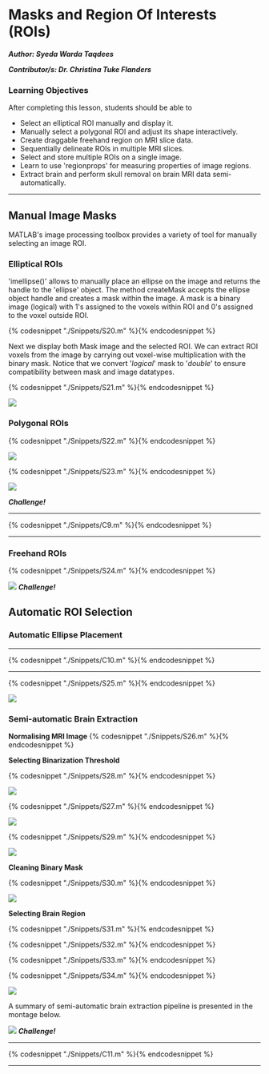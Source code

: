 # Masks and Region Of Interests (ROIs)

***Author: Syeda Warda Taqdees***

***Contributor/s: Dr. Christina Tuke Flanders***


### Learning Objectives

After completing this lesson, students should be able to

*   Select an elliptical ROI manually and display it.
*   Manually select a polygonal ROI and adjust its shape interactively.
*   Create draggable freehand region on MRI slice data.
*   Sequentially delineate ROIs in multiple MRI slices.
*   Select and store multiple ROIs on a single image.
*   Learn to use 'regionprops' for measuring properties of image regions.
*   Extract brain and perform skull removal on brain MRI data semi-automatically. 
_____________________________________________________________


## Manual Image Masks
MATLAB's image processing toolbox provides a variety of tool for manually selecting an image ROI.


### Elliptical ROIs

'imellipse()' allows to manually place an ellipse on the image and returns the handle to the 'ellipse' object. The method createMask accepts the ellipse object handle and creates a mask within the image. A mask is a binary image (logical) with 1's assigned to the voxels within ROI and 0's assigned to the voxel outside ROI.

{% codesnippet "./Snippets/S20.m" %}{% endcodesnippet %}

Next we display both Mask image and the selected ROI. We can extract ROI voxels from the image by carrying out voxel-wise multiplication with the binary mask. Notice that we convert '*logical*' mask to '*double*' to ensure compatibility between mask and image datatypes. 

{% codesnippet "./Snippets/S21.m" %}{% endcodesnippet %}

![](./BookImages/maskManuElip.jpg)


### Polygonal ROIs

{% codesnippet "./Snippets/S22.m" %}{% endcodesnippet %}

![](./BookImages/maskManuRoiploy.jpg)

{% codesnippet "./Snippets/S23.m" %}{% endcodesnippet %}

![](./BookImages/maskManuMultiRoipoly.jpg)

***Challenge!***
_________________________________________________________________
{% codesnippet "./Snippets/C9.m" %}{% endcodesnippet %}
________________________________________________________________


### Freehand ROIs

{% codesnippet "./Snippets/S24.m" %}{% endcodesnippet %}

![](./BookImages/maskManuFreehand.jpg)
***Challenge!***


## Automatic ROI Selection


### Automatic Ellipse Placement

_________________________________________________________________
{% codesnippet "./Snippets/C10.m" %}{% endcodesnippet %}
_________________________________________________________________

{% codesnippet "./Snippets/S25.m" %}{% endcodesnippet %}

![](./BookImages/maskAutoElips.jpg)


### Semi-automatic Brain Extraction

**Normalising MRI Image**
{% codesnippet "./Snippets/S26.m" %}{% endcodesnippet %}

**Selecting Binarization Threshold**

{% codesnippet "./Snippets/S28.m" %}{% endcodesnippet %}

![](./BookImages/brainHist.jpg)

{% codesnippet "./Snippets/S27.m" %}{% endcodesnippet %}

![](./BookImages/brainMesh.jpg)

{% codesnippet "./Snippets/S29.m" %}{% endcodesnippet %}

![](./BookImages/brainExtractMask.jpg)

**Cleaning Binary Mask**

{% codesnippet "./Snippets/S30.m" %}{% endcodesnippet %}

![](./BookImages/brainExtractClean.jpg)

**Selecting Brain Region**

{% codesnippet "./Snippets/S31.m" %}{% endcodesnippet %}

{% codesnippet "./Snippets/S32.m" %}{% endcodesnippet %}

{% codesnippet "./Snippets/S33.m" %}{% endcodesnippet %}

{% codesnippet "./Snippets/S34.m" %}{% endcodesnippet %}

![](./BookImages/brainExtractFill.jpg)

A summary of semi-automatic brain extraction pipeline is presented in the montage below.

![](./BookImages/brainExtractMontage.jpg)
***Challenge!***
_________________________________________________________________
{% codesnippet "./Snippets/C11.m" %}{% endcodesnippet %}
_________________________________________________________________